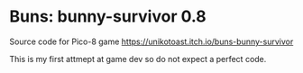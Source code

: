 # Buns: bunny-survivor 0.8

Source code for Pico-8 game https://unikotoast.itch.io/buns-bunny-survivor

This is my first attmept at game dev so do not expect a perfect code.
